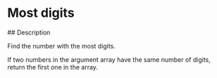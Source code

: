 # Most digits

## Description

Find the number with the most digits.

If two numbers in the argument array have the same number of digits, return the first one in the array.
